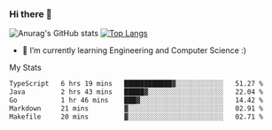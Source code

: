 ### Hi there 👋

![Anurag's GitHub stats](https://github-readme-stats.vercel.app/api?username=MatteoIorio11&show_icons=true&theme=dark) 
[![Top Langs](https://github-readme-stats.vercel.app/api/top-langs/?username=MatteoIorio11&theme=dark)](https://github.com/MatteoIorio11/github-readme-stats)

- 🌱 I’m currently learning Engineering and Computer Science :)

<!--
**MatteoIorio11/MatteoIorio11** is a ✨ _special_ ✨ repository because its `README.md` (this file) appears on your GitHub profile.

Here are some ideas to get you started:

- 🔭 I’m currently working on ...
- 🌱 I’m currently learning ...
- 👯 I’m looking to collaborate on ...
- 🤔 I’m looking for help with ...
- 💬 Ask me about ...
- 📫 How to reach me: ...
- 😄 Pronouns: ...
- ⚡ Fun fact: ...
-->
My Stats
<!--START_SECTION:waka-->

```txt
TypeScript   6 hrs 19 mins   ████████████▓░░░░░░░░░░░░   51.27 %
Java         2 hrs 43 mins   █████▓░░░░░░░░░░░░░░░░░░░   22.04 %
Go           1 hr 46 mins    ███▓░░░░░░░░░░░░░░░░░░░░░   14.42 %
Markdown     21 mins         ▓░░░░░░░░░░░░░░░░░░░░░░░░   02.91 %
Makefile     20 mins         ▓░░░░░░░░░░░░░░░░░░░░░░░░   02.71 %
```

<!--END_SECTION:waka-->
